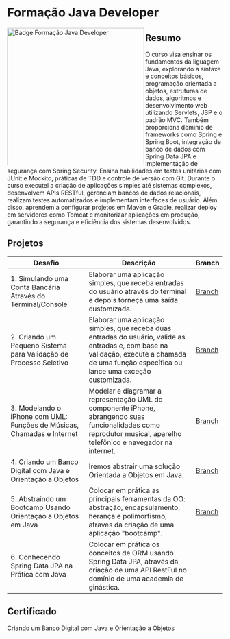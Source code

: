# Formação Java Developer

<img align="left" height="320rem" alt="Badge Formação Java Developer" src="https://hermes.dio.me/tracks/da6041a9-80ef-409e-bd50-5e7be4dfadf6.png"/>

## Resumo
  O curso visa ensinar os fundamentos da liguagem Java, explorando a sintaxe e conceitos básicos, programação orientada a objetos, estruturas de dados, algoritmos e desenvolvimento web utilizando Servlets, JSP e o padrão MVC. Também proporciona domínio de frameworks como Spring e Spring Boot, integração de banco de dados com Spring Data JPA e implementação de segurança com Spring Security. Ensina habilidades em testes unitários com JUnit e Mockito, práticas de TDD e controle de versão com Git. Durante o curso executei a criação de aplicações simples até sistemas complexos, desenvolvem APIs RESTful, gerenciam bancos de dados relacionais, realizam testes automatizados e implementam interfaces de usuário. Além disso, aprendem a configurar projetos em Maven e Gradle, realizar deploy em servidores como Tomcat e monitorizar aplicações em produção, garantindo a segurança e eficiência dos sistemas desenvolvidos.

## Projetos

| Desafio | Descrição | Branch | 
| ------------- | ------------- | ------------- |
| 1. Simulando uma Conta Bancária Através do Terminal/Console | Elaborar uma aplicação simples, que receba entradas do usuário através do terminal e depois forneça uma saída customizada. | [Branch](https://github.com/OsmarBaia/dio-formacao-java-developer/tree/1-ContaBancaria) |
| 2. Criando um Pequeno Sistema para Validação de Processo Seletivo | Elaborar uma aplicação simples, que receba duas entradas do usuário, valide as entradas e, com base na validação, execute a chamada de uma função específica ou lance uma exceção customizada. | [Branch](https://github.com/OsmarBaia/dio-formacao-java-developer/tree/2-Contador) |
| 3. Modelando o iPhone com UML: Funções de Músicas, Chamadas e Internet | Modelar e diagramar a representação UML do componente iPhone, abrangendo suas funcionalidades como reprodutor musical, aparelho telefônico e navegador na internet. | [Branch](https://github.com/OsmarBaia/dio-formacao-java-developer/blob/3-ModelagemUML-Iphone/README.md) |
| 4. Criando um Banco Digital com Java e Orientação a Objetos | Iremos abstrair uma solução Orientada a Objetos em Java. | [Branch](https://github.com/OsmarBaia/dio-formacao-java-developer/tree/4-BancoDigital) |
| 5. Abstraindo um Bootcamp Usando Orientação a Objetos em Java | Colocar em prática as principais ferramentas da OO: abstração, encapsulamento, herança e polimorfismo, através da criação de uma aplicação "bootcamp". | [Branch](https://github.com/OsmarBaia/dio-formacao-java-developer/tree/5-Bootcamp) |
| 6. Conhecendo Spring Data JPA na Prática com Java | Colocar em prática os conceitos de ORM usando Spring Data JPA, através da criação de uma API RestFul no domínio de uma academia de ginástica. | []() |

## Certificado

<div align="center">



</div>
Criando um Banco Digital com Java e Orientação a Objetos
